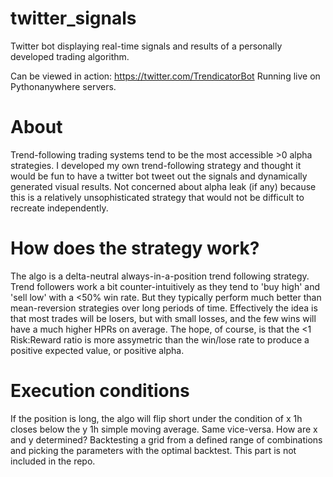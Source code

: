 # twitter_signals
Twitter bot displaying real-time signals and results of a personally developed trading algorithm.

Can be viewed in action: https://twitter.com/TrendicatorBot
Running live on Pythonanywhere servers. 


# About
Trend-following trading systems tend to be the most accessible >0 alpha strategies. I developed my own trend-following strategy and thought it would be fun to have a twitter bot tweet out the signals and dynamically generated visual results. Not concerned about alpha leak (if any) because this is a relatively unsophisticated strategy that would not be difficult to recreate independently.

# How does the strategy work?
The algo is a delta-neutral always-in-a-position trend following strategy. Trend followers work a bit counter-intuitively as they tend to 'buy high' and 'sell low' with a <50% win rate. But they typically perform much better than mean-reversion strategies over long periods of time. Effectively the idea is that most trades will be losers, but with small losses, and the few wins will have a much higher HPRs on average. The hope, of course, is that the <1 Risk:Reward ratio is more assymetric than the win/lose rate to produce a positive expected value, or positive alpha.

# Execution conditions
If the position is long, the algo will flip short under the condition of x 1h closes below the y 1h simple moving average. Same vice-versa.
How are x and y determined? Backtesting a grid from a defined range of combinations and picking the parameters with the optimal backtest. This part is not included in the repo.
